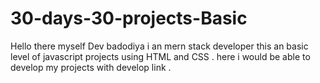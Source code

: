 # 30-days-30-projects-Basic
Hello there myself Dev badodiya i an mern stack developer this an basic level of javascript projects using HTML and CSS .
here i would be able to develop my projects with develop link .
